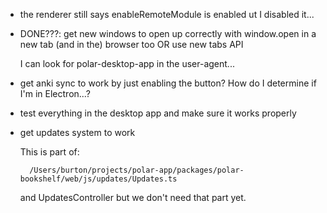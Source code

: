 
- the renderer still says enableRemoteModule is enabled ut I disabled it... 

- DONE???: get new windows to open up correctly with window.open in a new tab (and
  in the) browser too OR use new tabs API

    I can look for polar-desktop-app in the user-agent... 
  
- get anki sync to work by just enabling the button? How do I determine if 
  I'm in Electron...?

- test everything in the desktop app and make sure it works properly

- get updates system to work

    This is part of: 

        /Users/burton/projects/polar-app/packages/polar-bookshelf/web/js/updates/Updates.ts
    
    and UpdatesController but we don't need that part yet. 
   
